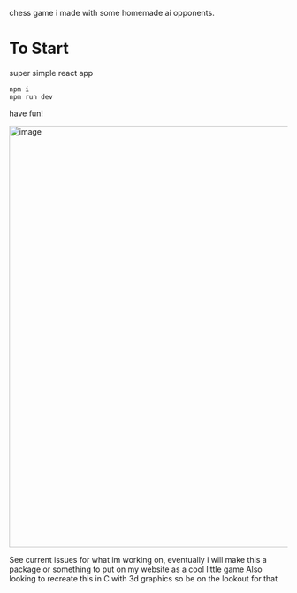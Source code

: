 chess game i made with some homemade ai opponents.

# To Start
super simple react app
```
npm i
npm run dev
```

have fun!

<img width="716" height="762" alt="image" src="https://github.com/user-attachments/assets/a50ddc5e-0f73-4e2f-9d3d-ac1fc9b71c4f" />


See current issues for what im working on, eventually i will make this a package or something to put on my website as a cool little game
Also looking to recreate this in C with 3d graphics so be on the lookout for that
